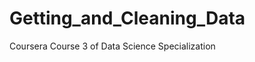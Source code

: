 Getting_and_Cleaning_Data
=========================

Coursera Course 3 of Data Science Specialization
